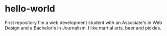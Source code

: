 # hello-world
First repository
I'm a web development student with an Associate's in Web Design and a Bachelor's in Journalism. 
I like martial arts, beer and pickles.
